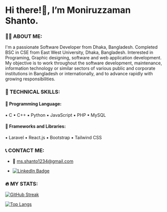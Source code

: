 # Hi there!👋, I’m Moniruzzaman Shanto.
### :man_technologist: ABOUT ME:
I'm a passionate Software Developer from Dhaka, Bangladesh. Completed BSC in CSE from East West University, Dhaka, Bangladesh. Interested in Programing, Graphic designing, software and web application development. My objective is to work throughout the software development, maintenance, information technology or similar sectors of various public and corporate institutions in Bangladesh or internationally, and to advance rapidly with growing responsibilities.

### 💪 TECHNICAL SKILLS:
#### 🔹 Programming Language:
▪ C ▪ C++ ▪ Python ▪ JavaScript ▪ PHP ▪ MySQL

#### 🔹 Frameworks and Libraries:
▪ Laravel ▪ React.js ▪ Bootstrap ▪ Tailwind CSS

### 📞 CONTACT ME:
- &#128231; ms.shanto1234@gmail.com

- <div id="badges">
  <a href="https://www.linkedin.com/in/mzshanto1234/" target="_blank">
    <img src="https://img.shields.io/badge/LinkedIn-blue?style=for-the-badge&logo=linkedin&logoColor=white" alt="LinkedIn Badge"/>
  </a>
</div>

### &#128293; MY STATS:
[![GitHub Streak](http://github-readme-streak-stats.herokuapp.com?user=Shanto75&theme=dark&background=000000)](https://git.io/streak-stats)

[![Top Langs](https://github-readme-stats.vercel.app/api/top-langs/?username=Shanto75&layout=compact&theme=vision-friendly-dark)](https://github.com/anuraghazra/github-readme-stats)

